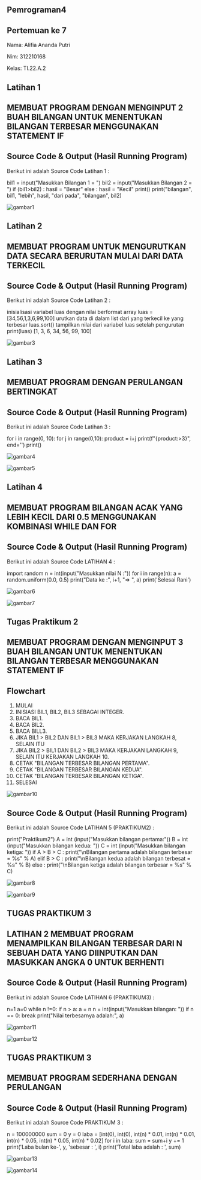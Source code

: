 ## Pemrograman4

## Pertemuan ke 7

Nama: Alifia Ananda Putri

Nim: 312210168

Kelas: TI.22.A.2

## Latihan 1

## MEMBUAT PROGRAM DENGAN MENGINPUT 2 BUAH BILANGAN UNTUK MENENTUKAN BILANGAN TERBESAR MENGGUNAKAN STATEMENT IF

## Source Code & Output (Hasil Running Program)

Berikut ini adalah Source Code Latihan 1 :

bil1 = input("Masukkan Bilangan 1 = ")
bil2 = input("Masukkan Bilangan 2 = ")
if (bil1>bil2) :
    hasil = "Besar"
else :
    hasil = "Kecil"
print()
print("bilangan", bil1, "lebih", hasil, "dari pada", "bilangan", bil2)

![gambar1](ss/a1.png)


## Latihan 2

## MEMBUAT PROGRAM UNTUK MENGURUTKAN DATA SECARA BERURUTAN MULAI DARI DATA TERKECIL

## Source Code & Output (Hasil Running Program)

Berikut ini adalah Source Code Latihan 2 :

inisialisasi variabel luas dengan nilai berformat array
luas = [34,56,1,3,6,99,100]
urutkan data di dalam list dari yang terkecil ke yang terbesar
luas.sort()
tampilkan nilai dari variabel luas setelah pengurutan
print(luas)
[1, 3, 6, 34, 56, 99, 100]

![gambar3](ss/a3.png)


## Latihan 3

## MEMBUAT PROGRAM DENGAN PERULANGAN BERTINGKAT

## Source Code & Output (Hasil Running Program)

Berikut ini adalah Source Code Latihan 3 :

for i in range(0, 10):
for j in range(0,10):
product = i+j
print(f"{product:>3}", end='')
print()

![gambar4](ss/a4.png)


![gambar5](ss/a5.png)


## Latihan 4

## MEMBUAT PROGRAM BILANGAN ACAK YANG LEBIH KECIL DARI 0.5 MENGGUNAKAN KOMBINASI WHILE DAN FOR

## Source Code & Output (Hasil Running Program)

Berikut ini adalah Source Code LATIHAN 4 :

import random
n = int(input("Masukkan nilai N :"))
for i in range(n):
a = random.uniform(0.0, 0.5)
print("Data ke :", i+1, "=> ", a)
print('Selesai Rani')

![gambar6](ss/a6.png)


![gambar7](ss/a7.png)


## Tugas Praktikum 2

## MEMBUAT PROGRAM DENGAN MENGINPUT 3 BUAH BILANGAN UNTUK MENENTUKAN BILANGAN TERBESAR MENGGUNAKAN STATEMENT IF

## Flowchart

1. MULAI
2. INISIASI BIL1, BIL2, BIL3 SEBAGAI INTEGER.
3. BACA BIL1.
4. BACA BIL2.
5. BACA BILL3.
6. JIKA BIL1 > BIL2 DAN BIL1 > BIL3 MAKA KERJAKAN LANGKAH 8, SELAIN ITU
7. JIKA BIL2 > BIL1 DAN BIL2 > BIL3 MAKA KERJAKAN LANGKAH 9, SELAIN ITU KERJAKAN LANGKAH 10.
8. CETAK "BILANGAN TERBESAR BILANGAN PERTAMA".
9. CETAK "BILANGAN TERBESAR BILANGAN KEDUA".
10. CETAK "BILANGAN TERBESAR BILANGAN KETIGA".
11. SELESAI


![gambar10](ss/a10.png)


## Source Code & Output (Hasil Running Program)

Berikut ini adalah Source Code LATIHAN 5 (PRAKTIKUM2) :

print("Praktikum2")
A = int (input("Masukkan bilangan pertama:"))
B = int (input("Masukkan bilangan kedua: "))
C = int (input("Masukkan bilangan ketiga: "))
if A > B > C :
    print("\nBilangan pertama adalah bilangan terbesar = %s" % A)
elif B > C :
    print("\nBilangan kedua adalah bilangan terbesat = %s" % B)
else :
    print("\nBilangan ketiga adalah bilangan terbesar = %s" % C)


![gambar8](ss/a8.png)


![gambar9](ss/a9.png)


## TUGAS PRAKTIKUM 3

## LATIHAN 2 MEMBUAT PROGRAM MENAMPILKAN BILANGAN TERBESAR DARI N SEBUAH DATA YANG DIINPUTKAN DAN MASUKKAN ANGKA 0 UNTUK BERHENTI

## Source Code & Output (Hasil Running Program)

Berikut ini adalah Source Code LATIHAN 6 (PRAKTIKUM3) :

n=1
a=0
while n !=0:
if n > a:
a = n
n = int(input("Masukkan bilangan: "))
if n == 0:
break
print("Nilai terbesarnya adalah:", a)


![gambar11](ss/a11.png)


![gambar12](ss/a12.png)

## TUGAS PRAKTIKUM 3
 
## MEMBUAT PROGRAM SEDERHANA DENGAN PERULANGAN

## Source Code & Output (Hasil Running Program)

Berikut ini adalah Source Code PRAKTIKUM 3 :

n = 100000000
sum = 0
y = 0
laba = [int(0), int(0), int(n) * 0.01, int(n) * 0.01, int(n) * 0.05, int(n) * 0.05, int(n) * 0.02]
for i in laba:
sum = sum+i
y += 1
print('Laba bulan ke-', y, 'sebesar : ', i)
print('Total laba adalah : ', sum)


![gambar13](ss/a14.png)


![gambar14](ss/a15.png)

